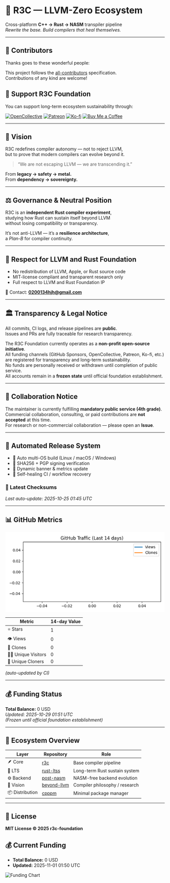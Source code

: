 # 🌸 R3C — LLVM-Zero Ecosystem

Cross-platform **C++ → Rust → NASM** transpiler pipeline  
*Rewrite the base. Build compilers that heal themselves.*

---
## 👥 Contributors

Thanks goes to these wonderful people:

<!-- ALL-CONTRIBUTORS-LIST:START - Do not remove or modify this section -->
<!-- prettier-ignore-start -->
<!-- markdownlint-disable -->
<!-- ALL-CONTRIBUTORS-LIST:END -->
<!-- markdownlint-restore -->
<!-- prettier-ignore-end -->

This project follows the [all-contributors](https://allcontributors.org) specification.  
Contributions of any kind are welcome!
## 💖 Support R3C Foundation

You can support long-term ecosystem sustainability through:

[![OpenCollective](https://img.shields.io/badge/OpenCollective-R3C-blue)](https://opencollective.com/r3c)
[![Patreon](https://img.shields.io/badge/Patreon-r3c__foundation-orange)](https://patreon.com/r3c_foundation)
[![Ko-fi](https://img.shields.io/badge/Ko--fi-r3c__foundation-pink)](https://ko-fi.com/r3c_foundation)
[![Buy Me a Coffee](https://img.shields.io/badge/Buy%20Me%20a%20Coffee-r3c__foundation-yellow)](https://buymeacoffee.com/r3c_foundation)

---

## 🧠 Vision

R3C redefines compiler autonomy — not to reject LLVM,  
but to prove that modern compilers can evolve beyond it.

> “We are not escaping LLVM — we are transcending it.”

From **legacy → safety → metal.**  
From **dependency → sovereignty.**

---

## ⚖️ Governance & Neutral Position

R3C is an **independent Rust compiler experiment**,  
studying how Rust can sustain itself beyond LLVM  
without losing compatibility or transparency.

It’s not anti-LLVM — it’s a **resilience architecture**,  
a *Plan-B* for compiler continuity.

---

## 🧩 Respect for LLVM and Rust Foundation

- No redistribution of LLVM, Apple, or Rust source code  
- MIT-license compliant and transparent research only  
- Full respect to LLVM and Rust Foundation IP

📧 Contact: **0200134hjh@gmail.com**

---

## 🏛️ Transparency & Legal Notice

All commits, CI logs, and release pipelines are **public**.  
Issues and PRs are fully traceable for research transparency.

The R3C Foundation currently operates as a **non-profit open-source initiative**.  
All funding channels (GitHub Sponsors, OpenCollective, Patreon, Ko-fi, etc.)  
are registered for transparency and long-term sustainability.  
No funds are personally received or withdrawn until completion of public service.  
All accounts remain in a **frozen state** until official foundation establishment.

---

## 🤝 Collaboration Notice

The maintainer is currently fulfilling **mandatory public service (4th grade)**.  
Commercial collaboration, consulting, or paid contributions are **not accepted** at this time.  
For research or non-commercial collaboration — please open an **Issue**.

---

## 🧩 Automated Release System

- 🔁 Auto multi-OS build (Linux / macOS / Windows)  
- 🧾 SHA256 + PGP signing verification  
- 🧱 Dynamic banner & metrics update  
- 🧩 Self-healing CI / workflow recovery  

### 🔐 Latest Checksums

_Last auto-update: 2025-10-25 01:45 UTC_

---

## 📊 GitHub Metrics

![Traffic Graph](./traffic_graph.png)

| Metric | 14-day Value |
|--------|---------------|
| ⭐ Stars | 1 |
| 👁️ Views | 0 |
| 🔁 Clones | 0 |
| 🧑‍💻 Unique Visitors | 0 |
| 🔂 Unique Cloners | 0 |

*(auto-updated by CI)*

---

## 💰 Funding Status

**Total Balance:** 0 USD  
_Updated: 2025-10-29 01:51 UTC_  
*(Frozen until official foundation establishment)*

---

## 🧩 Ecosystem Overview

| Layer | Repository | Role |
|-------|-------------|------|
| 🪶 Core | [r3c](https://github.com/r3c-foundation/r3c) | Base compiler pipeline |
| 🦀 LTS | [rust-ltss](https://github.com/r3c-foundation/rust-ltss) | Long-term Rust sustain system |
| ⚙️ Backend | [post-nasm](https://github.com/r3c-foundation/post-nasm) | NASM-free backend evolution |
| 🧱 Vision | [beyond-llvm](https://github.com/r3c-foundation/beyond-llvm) | Compiler philosophy / research |
| 📦 Distribution | [cpppm](https://github.com/r3c-foundation/cpppm) | Minimal package manager |

---

## 📜 License

**MIT License © 2025 r3c-foundation**
## 💰 Current Funding

- **Total Balance:** 0 USD
- **Updated:** 2025-11-01 01:50 UTC

![Funding Chart](https://img.shields.io/badge/Funding-0%20USD-blue?style=for-the-badge)
